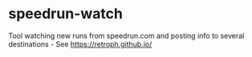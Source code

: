 # speedrun-watch
Tool watching new runs from speedrun.com and posting info to several destinations - See https://retroph.github.io/

